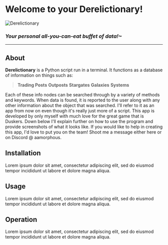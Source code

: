 # Welcome to your Derelictionary!
![Derelictionary](https://i.imgur.com/rwFpGtl.png)
### *Your personal all-you-can-eat buffet of data!~*
---
## About
**Derelictionary** is a Python script  run in a terminal. It functions as a database of information on things such as:
> **Trading Posts**
**Outposts**
**Stargates**
**Galaxies**
**Systems**

Each of these info nodes can be searched through by a variety of methods and keywords. When data is found, it is reported to the user along with any other information about the object that was searched. I'll refer to it as an app from now on even though it's really just more of a script.
This app is developed by only myself with much love for the great game that is Duskers. Down below I'll explain further on how to use the program and provide screenshots of what it looks like. If you would like to help in creating this app, I'd love to put you on the team! Shoot me a message either here or on Discord @ aamorphous.

## Installation
Lorem ipsum dolor sit amet, consectetur adipiscing elit, sed do eiusmod tempor incididunt ut labore et dolore magna aliqua.

## Usage
Lorem ipsum dolor sit amet, consectetur adipiscing elit, sed do eiusmod tempor incididunt ut labore et dolore magna aliqua.

## Operation
Lorem ipsum dolor sit amet, consectetur adipiscing elit, sed do eiusmod tempor incididunt ut labore et dolore magna aliqua.